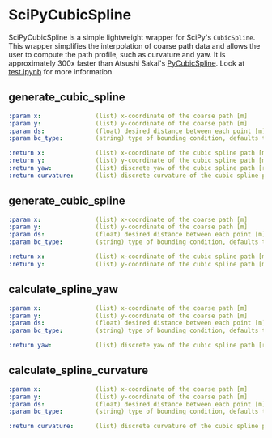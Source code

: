 # SciPyCubicSpline
SciPyCubicSpline is a simple lightweight wrapper for SciPy's `CubicSpline`. This wrapper simplifies the interpolation of coarse path data and allows the user to compute the path profile, such as curvature and yaw. It is approximately 300x faster than Atsushi Sakai's [PyCubicSpline](https://github.com/AtsushiSakai/pycubicspline). Look at [test.ipynb](test.ipynb) for more information.

## generate_cubic_spline
```yaml
:param x:               (list) x-coordinate of the coarse path [m]
:param y:               (list) y-coordinate of the coarse path [m]
:param ds:              (float) desired distance between each point [m], defaults to 0.05
:param bc_type:         (string) type of bounding condition, defaults to 'natural'

:return x:              (list) x-coordinate of the cubic spline path [m]
:return y:              (list) y-coordinate of the cubic spline path [m]
:return yaw:            (list) discrete yaw of the cubic spline path [rad]
:return curvature:      (list) discrete curvature of the cubic spline path [1/m]
```

## generate_cubic_spline
```yaml
:param x:               (list) x-coordinate of the coarse path [m]
:param y:               (list) y-coordinate of the coarse path [m]
:param ds:              (float) desired distance between each point [m], defaults to 0.05
:param bc_type:         (string) type of bounding condition, defaults to 'natural'

:return x:              (list) x-coordinate of the cubic spline path [m]
:return y:              (list) y-coordinate of the cubic spline path [m]
```

## calculate_spline_yaw
```yaml
:param x:               (list) x-coordinate of the coarse path [m]
:param y:               (list) y-coordinate of the coarse path [m]
:param ds:              (float) desired distance between each point [m], defaults to 0.05
:param bc_type:         (string) type of bounding condition, defaults to 'natural'

:return yaw:            (list) discrete yaw of the cubic spline path [rad]
```

## calculate_spline_curvature
```yaml
:param x:               (list) x-coordinate of the coarse path [m]
:param y:               (list) y-coordinate of the coarse path [m]
:param ds:              (float) desired distance between each point [m], defaults to 0.05
:param bc_type:         (string) type of bounding condition, defaults to 'natural'

:return curvature:      (list) discrete curvature of the cubic spline path [1/m]
```
